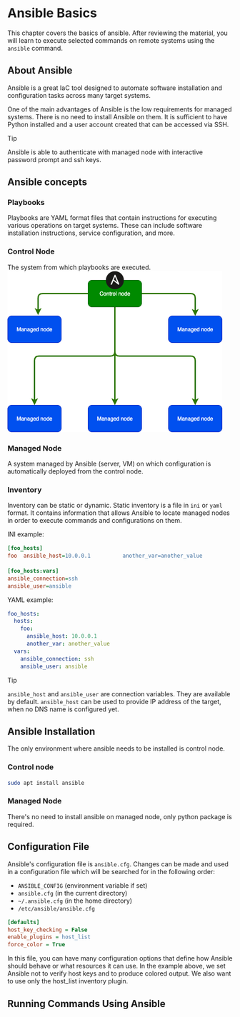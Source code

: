 # Ansible Basics

This chapter covers the basics of ansible. After reviewing the material, you will learn to execute selected commands on remote systems using the `ansible` command.

## About Ansible

Ansible is a great IaC tool designed to automate software installation and configuration tasks across many target systems.

One of the main advantages of Ansible is the low requirements for managed systems. There is no need to install Ansible on them. It is sufficient to have Python installed and a user account created that can be accessed via SSH.

> [!TIP]
> Ansible is able to authenticate with managed node with interactive password prompt and ssh keys.

## Ansible concepts

### Playbooks

Playbooks are YAML format files that contain instructions for executing various operations on target systems. These can include software installation instructions, service configuration, and more.

### Control Node

The system from which playbooks are executed.
<picture>
  <source srcset="/assets/img/ansible-diagram.png" />
  <img src="/assets/img/ansible-diagram.png" />
</picture>

### Managed Node

A system managed by Ansible (server, VM) on which configuration is automatically deployed from the control node.

### Inventory
Inventory can be static or dynamic. Static inventory is a file in `ini` or `yaml` format. It contains information that allows Ansible to locate managed nodes in order to execute commands and configurations on them.

INI example:
```ini
[foo_hosts]
foo  ansible_host=10.0.0.1          another_var=another_value

[foo_hosts:vars]
ansible_connection=ssh
ansible_user=ansible
```

YAML example:
```yaml
foo_hosts:
  hosts:
    foo:
      ansible_host: 10.0.0.1
      another_var: another_value
  vars:
    ansible_connection: ssh
    ansible_user: ansible
```

> [!TIP]
> `ansible_host` and `ansible_user` are connection variables. They are available by default. `ansible_host` can be used to provide IP address of the target, when no DNS name is configured yet.

## Ansible Installation

The only environment where ansible needs to be installed is control node.

### Control node

```bash
sudo apt install ansible
```

### Managed Node

There's no need to install ansible on managed node, only python package is required.

## Configuration File

Ansible's configuration file is `ansible.cfg`. Changes can be made and used in a configuration file which will be searched for in the following order:
* `ANSIBLE_CONFIG` (environment variable if set)
* `ansible.cfg` (in the current directory)
* `~/.ansible.cfg` (in the home directory)
* `/etc/ansible/ansible.cfg`

```ini
[defaults]
host_key_checking = False
enable_plugins = host_list
force_color = True
```

In this file, you can have many configuration options that define how Ansible should behave or what resources it can use. In the example above, we set Ansible not to verify host keys and to produce colored output. We also want to use only the host_list inventory plugin.

## Running Commands Using Ansible

<!-- Ad-hoc tasks.
Use cases -->

<!-- https://docs.ansible.com/ansible/latest/command_guide/intro_adhoc.html#why-use-ad-hoc-commands -->

<!--
NOTATKI:

W 02-ansible playbook
* Ćwiczenia z yaml
*
-->
